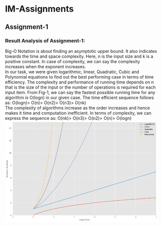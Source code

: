 # IM-Assignments
## Assignment-1
### Result Analysis of Assignment-1:
Big-O Notation is about finding an asymptotic upper bound. It also indicates towards the time and space complexity. Here, n is the input size and k is a positive constant. In case of complexity, we can say the complexity increases when the exponent increases. <br />
In our task, we were given logarithmic, linear, Quadratic, Cubic and Polynomial equations to find out the best performing case in terms of time efficiency. The complexity and performance of running time depends on n that is the size of the input or the number of operations is required for each input item. From Fig-1, we can say the fastest possible running time for any algorithm is O(logn) in our given case. The time efficient sequence follows as:
O(logn)> O(n)> O(n2)> O(n3)> O(nk) <br />
The complexity of algorithms increase as the order increases and hence makes it time and computation inefficient. In terms of complexity, we can express the sequence as:
O(nk)> O(n3)> O(n2)> O(n)> O(logn) <br />
![Result](https://github.com/Nahid015/IM-Assignments/blob/main/Assignment%201/Result.png)
